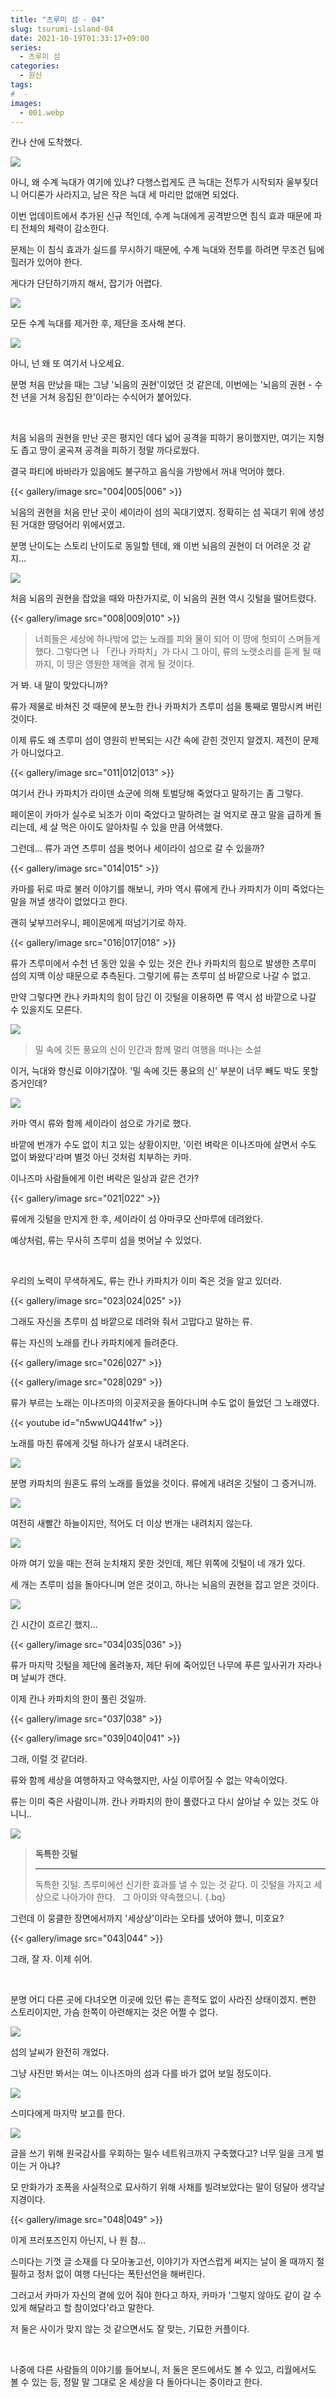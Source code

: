 ```yaml
---
title: "츠루미 섬 - 04"
slug: tsurumi-island-04
date: 2021-10-19T01:33:17+09:00
series:
  - 츠루미 섬
categories:
  - 원신
tags:
#  - 
images:
  - 001.webp
---
```


칸나 산에 도착했다.

![](001.webp)

아니, 왜 수계 늑대가 여기에 있냐? 다행스럽게도 큰 늑대는 전투가 시작되자 울부짖더니 어디론가 사라지고, 남은 작은 늑대 세 마리만 없애면 되었다.

이번 업데이트에서 추가된 신규 적인데, 수계 늑대에게 공격받으면 침식 효과 때문에 파티 전체의 체력이 감소한다.

문제는 이 침식 효과가 실드를 무시하기 때문에, 수계 늑대와 전투를 하려면 무조건 팀에 힐러가 있어야 한다.

게다가 단단하기까지 해서, 잡기가 어렵다.

![](002.webp)

모든 수계 늑대를 제거한 후, 제단을 조사해 본다.

![](003.webp)

아니, 넌 왜 또 여기서 나오세요.

분명 처음 만났을 때는 그냥 '뇌음의 권현'이었던 것 같은데, 이번에는 '뇌음의 권현 - 수천 년을 거쳐 응집된 한'이라는 수식어가 붙어있다.

&nbsp;

처음 뇌음의 권현을 만난 곳은 평지인 데다 넓어 공격을 피하기 용이했지만, 여기는 지형도 좁고 땅이 굴곡져 공격을 피하기 정말 까다로웠다.

결국 파티에 바바라가 있음에도 불구하고 음식을 가방에서 꺼내 먹어야 했다.

{{< gallery/image src="004|005|006" >}}

뇌음의 권현을 처음 만난 곳이 세이라이 섬의 꼭대기였지. 정확히는 섬 꼭대기 위에 생성된 거대한 땅덩어리 위에서였고.

분명 난이도는 스토리 난이도로 동일할 텐데, 왜 이번 뇌음의 권현이 더 어려운 것 같지...

![](007.webp)

처음 뇌음의 권현을 잡았을 때와 마찬가지로, 이 뇌음의 권현 역시 깃털을 떨어트렸다.

{{< gallery/image src="008|009|010" >}}

> 너희들은 세상에 하나밖에 없는 노래를 피와 물이 되어 이 땅에 헛되이 스며들게 했다.
> 그렇다면 나 「칸나 카파치」가 다시 그 아이, 류의 노랫소리를 듣게 될 때까지, 이 땅은 영원한 재액을 겪게 될 것이다.

거 봐. 내 말이 맞았다니까?

류가 제물로 바쳐진 것 때문에 분노한 칸나 카파치가 츠루미 섬을 통째로 멸망시켜 버린 것이다.

이제 류도 왜 츠루미 섬이 영원히 반복되는 시간 속에 갇힌 것인지 알겠지. 제전이 문제가 아니었다고.

{{< gallery/image src="011|012|013" >}}

여기서 칸나 카파치가 라이덴 쇼군에 의해 토벌당해 죽었다고 말하기는 좀 그렇다.

페이몬이 카마가 실수로 뇌조가 이미 죽었다고 말하려는 걸 억지로 끊고 말을 급하게 돌리는데, 세 살 먹은 아이도 알아차릴 수 있을 만큼 어색했다.

그런데... 류가 과연 츠루미 섬을 벗어나 세이라이 섬으로 갈 수 있을까?

{{< gallery/image src="014|015" >}}

카마를 뒤로 따로 불러 이야기를 해보니, 카마 역시 류에게 칸나 카파치가 이미 죽었다는 말을 꺼낼 생각이 없었다고 한다.

괜히 낯부끄러우니, 페이몬에게 떠넘기기로 하자.

{{< gallery/image src="016|017|018" >}}

류가 츠루미에서 수천 년 동안 있을 수 있는 것은 칸나 카파치의 힘으로 발생한 츠루미 섬의 지맥 이상 때문으로 추측된다. 그렇기에 류는 츠루미 섬 바깥으로 나갈 수 없고.

만약 그렇다면 칸나 카파치의 힘이 담긴 이 깃털을 이용하면 류 역시 섬 바깥으로 나갈 수 있을지도 모른다.

![](019.webp)

> 밀 속에 깃든 풍요의 신이 인간과 함께 멀리 여행을 떠나는 소설

이거, 늑대와 향신료 이야기잖아. '밀 속에 깃든 풍요의 신' 부분이 너무 빼도 박도 못할 증거인데?

![](020.webp)

카마 역시 류와 함께 세이라이 섬으로 가기로 했다.

바깥에 번개가 수도 없이 치고 있는 상황이지만, '이런 벼락은 이나즈마에 살면서 수도 없이 봐왔다'라며 별것 아닌 것처럼 치부하는 카마.

이나즈마 사람들에게 이런 벼락은 일상과 같은 건가?

{{< gallery/image src="021|022" >}}

류에게 깃털을 만지게 한 후, 세이라이 섬 아마쿠모 산마루에 데려왔다.

예상처럼, 류는 무사히 츠루미 섬을 벗어날 수 있었다.

&nbsp;

우리의 노력이 무색하게도, 류는 칸나 카파치가 이미 죽은 것을 알고 있더라.

{{< gallery/image src="023|024|025" >}}

그래도 자신을 츠루미 섬 바깥으로 데려와 줘서 고맙다고 말하는 류.

류는 자신의 노래를 칸나 카파치에게 들려준다.

{{< gallery/image src="026|027" >}}

{{< gallery/image src="028|029" >}}

류가 부르는 노래는 이나즈마의 이곳저곳을 돌아다니며 수도 없이 들었던 그 노래였다.

{{< youtube id="n5wwUQ441fw" >}}

노래를 마친 류에게 깃털 하나가 살포시 내려온다.

![](030.webp)

분명 카파치의 원혼도 류의 노래를 들었을 것이다. 류에게 내려온 깃털이 그 증거니까.

![](031.webp)

여전히 새빨간 하늘이지만, 적어도 더 이상 번개는 내려치지 않는다.

![](032.webp)

아까 여기 있을 때는 전혀 눈치채지 못한 것인데, 제단 위쪽에 깃털이 네 개가 있다.

세 개는 츠루미 섬을 돌아다니며 얻은 것이고, 하나는 뇌음의 권현을 잡고 얻은 것이다.

![](033.webp)

긴 시간이 흐르긴 했지...

{{< gallery/image src="034|035|036" >}}

류가 마지막 깃털을 제단에 올려놓자, 제단 뒤에 죽어있던 나무에 푸른 잎사귀가 자라나며 날씨가 갠다.

이제 칸나 카파치의 한이 풀린 것일까.

{{< gallery/image src="037|038" >}}

{{< gallery/image src="039|040|041" >}}

그래, 이럴 것 같더라.

류와 함께 세상을 여행하자고 약속했지만, 사실 이루어질 수 없는 약속이었다.

류는 이미 죽은 사람이니까. 칸나 카파치의 한이 풀렸다고 다시 살아날 수 있는 것도 아니니..

![](042.webp)

> **독특한 깃털**
> ***
> 독특한 깃털.
> 츠루미에선 신기한 효과를 낼 수 있는 것 같다.
> 이 깃털을 가지고 세상으로 나아가야 한다.
> &nbsp;
> 그 아이와 약속했으니.
{.bq}

그런데 이 뭉클한 장면에서까지 '세상상'이라는 오타를 냈어야 했니, 미호요?

{{< gallery/image src="043|044" >}}

그래, 잘 자. 이제 쉬어.

&nbsp;

분명 어디 다른 곳에 다녀오면 이곳에 있던 류는 흔적도 없이 사라진 상태이겠지. 뻔한 스토리이지만, 가슴 한쪽이 아련해지는 것은 어쩔 수 없다.

![](045.webp)

섬의 날씨가 완전히 개었다.

그냥 사진만 봐서는 여느 이나즈마의 섬과 다를 바가 없어 보일 정도이다.

![](046.webp)

스미다에게 마지막 보고를 한다.

![](047.webp)

글을 쓰기 위해 원국감사를 우회하는 밀수 네트워크까지 구축했다고? 너무 일을 크게 벌이는 거 아냐?

모 만화가가 조폭을 사실적으로 묘사하기 위해 사채를 빌려보았다는 말이 덩달아 생각날 지경이다.

{{< gallery/image src="048|049" >}}

이게 프러포즈인지 아닌지, 나 원 참...

스미다는 기껏 글 소재를 다 모아놓고선, 이야기가 자연스럽게 써지는 날이 올 때까지 절필하고 정처 없이 여행 다닌다는 폭탄선언을 해버린다.

그러고서 카마가 자신의 곁에 있어 줘야 한다고 하자, 카마가 '그렇지 않아도 같이 갈 수 있게 해달라고 할 참이었다'라고 말한다.

저 둘은 사이가 맞지 않는 것 같으면서도 잘 맞는, 기묘한 커플이다.

&nbsp;

나중에 다른 사람들의 이야기를 들어보니, 저 둘은 몬드에서도 볼 수 있고, 리월에서도 볼 수 있는 등, 정말 말 그대로 온 세상을 다 돌아다니는 중이라고 한다.
